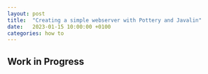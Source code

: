 ```yaml
---
layout: post
title:  "Creating a simple webserver with Pottery and Javalin"
date:   2023-01-15 10:00:00 +0100
categories: how to
---
```


## Work in Progress

